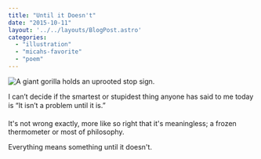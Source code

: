 ```yaml
---
title: "Until it Doesn't"
date: "2015-10-11"
layout: '../../layouts/BlogPost.astro'
categories: 
  - "illustration"
  - "micahs-favorite"
  - "poem"
---
```


![A giant gorilla holds an uprooted stop sign.](/assets/images/Week-41-c.jpg)

I can’t decide if the smartest or stupidest thing anyone has said to me today is “It isn’t a problem until it is.”

It's not wrong exactly, more like so right that it's meaningless; a frozen thermometer or most of philosophy.

Everything means something until it doesn't.
